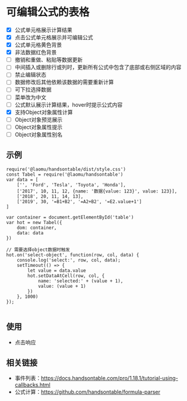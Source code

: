 # 可编辑公式的表格
* [x] 公式单元格展示计算结果
* [x] 点击公式单元格展示并可编辑公式
* [x] 公式单元格黄色背景
* [x] 非法数据红色背景
* [ ] 撤销和重做、粘贴等数据更新
* [ ] 中间插入或删除行或列时，更新所有公式中包含了底部或右侧区域的内容
* [ ] 禁止编辑状态
* [ ] 数据修改后其他依赖该数据的需要重新计算
* [ ] 可下拉选择数据
* [ ] 菜单改为中文
* [ ] 公式默认展示计算结果，hover时提示公式内容
* [x] 支持Object对象属性计算
* [ ] Object对象预览展示
* [ ] Object对象属性提示
* [ ] Object对象属性别名

## 示例
```
require('@laomu/handsontable/dist/style.css')
const Tabel = require('@laomu/handsontable')
var data = [
    ['', 'Ford', 'Tesla', 'Toyota', 'Honda'],
    ['2017', 10, 11, 12, {name: '数据{value: 123}', value: 123}],
    ['2018', 20, 11, 14, 13],
    ['2019', 30, '=B1+B2', '=A2+B2', '=E2.value+1']
]

var container = document.getElementById('table')
var hot = new Tabel({
    dom: container,
    data: data
})

// 需要选择object数据时触发
hot.on('select-object', function(row, col, data) {
    console.log('select:', row, col, data);
    setTimeout(() => {
        let value = data.value
        hot.setDataAtCell(row, col, {
            name: 'selected:' + (value + 1),
            value: (value + 1)
        })
    }, 1000)
});


```


## 使用
* 点击响应

## 相关链接
* 事件列表：https://docs.handsontable.com/pro/1.18.1/tutorial-using-callbacks.html
* 公式计算：https://github.com/handsontable/formula-parser